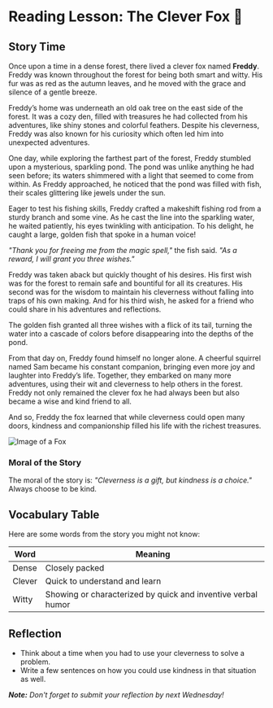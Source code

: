 # Reading Lesson: The Clever Fox 🦊

## Story Time
Once upon a time in a dense forest, there lived a clever fox named **Freddy**. Freddy was known throughout the forest for being both smart and witty. His fur was as red as the autumn leaves, and he moved with the grace and silence of a gentle breeze.

Freddy’s home was underneath an old oak tree on the east side of the forest. It was a cozy den, filled with treasures he had collected from his adventures, like shiny stones and colorful feathers. Despite his cleverness, Freddy was also known for his curiosity which often led him into unexpected adventures.

One day, while exploring the farthest part of the forest, Freddy stumbled upon a mysterious, sparkling pond. The pond was unlike anything he had seen before; its waters shimmered with a light that seemed to come from within. As Freddy approached, he noticed that the pond was filled with fish, their scales glittering like jewels under the sun.

Eager to test his fishing skills, Freddy crafted a makeshift fishing rod from a sturdy branch and some vine. As he cast the line into the sparkling water, he waited patiently, his eyes twinkling with anticipation. To his delight, he caught a large, golden fish that spoke in a human voice!

_"Thank you for freeing me from the magic spell,"_ the fish said. _"As a reward, I will grant you three wishes."_

Freddy was taken aback but quickly thought of his desires. His first wish was for the forest to remain safe and bountiful for all its creatures. His second was for the wisdom to maintain his cleverness without falling into traps of his own making. And for his third wish, he asked for a friend who could share in his adventures and reflections.

The golden fish granted all three wishes with a flick of its tail, turning the water into a cascade of colors before disappearing into the depths of the pond.

From that day on, Freddy found himself no longer alone. A cheerful squirrel named Sam became his constant companion, bringing even more joy and laughter into Freddy’s life. Together, they embarked on many more adventures, using their wit and cleverness to help others in the forest. Freddy not only remained the clever fox he had always been but also became a wise and kind friend to all.

And so, Freddy the fox learned that while cleverness could open many doors, kindness and companionship filled his life with the richest treasures.

![Image of a Fox](https://example.com/fox-image.jpg) <!-- Replace with a valid image URL -->

### Moral of the Story
The moral of the story is: _"Cleverness is a gift, but kindness is a choice."_ Always choose to be kind.

## Vocabulary Table
Here are some words from the story you might not know:

| Word       | Meaning        |
|------------|----------------|
| Dense      | Closely packed |
| Clever     | Quick to understand and learn |
| Witty      | Showing or characterized by quick and inventive verbal humor |

## Reflection
- Think about a time when you had to use your cleverness to solve a problem.
- Write a few sentences on how you could use kindness in that situation as well.

_**Note:** Don't forget to submit your reflection by next Wednesday!_

